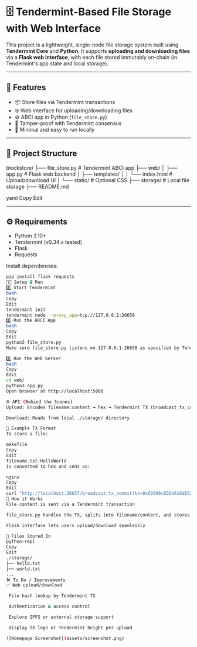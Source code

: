 # 🗄️ Tendermint-Based File Storage with Web Interface

This project is a lightweight, single-node file storage system built using **Tendermint Core** and **Python**. It supports **uploading and downloading files** via a **Flask web interface**, with each file stored immutably on-chain (in Tendermint's app state and local storage).

---

## 🚀 Features

- 📦 Store files via Tendermint transactions
- 🌐 Web interface for uploading/downloading files
- ⚙️ ABCI app in Python (`file_store.py`)
- 🔐 Tamper-proof with Tendermint consensus
- 🧪 Minimal and easy to run locally

---

## 🧰 Project Structure

blockstore/
├── file_store.py # Tendermint ABCI app
├── web/
│ ├── app.py # Flask web backend
│ ├── templates/
│ │ └── index.html # Upload/download UI
│ └── static/ # Optional CSS
├── storage/ # Local file storage
├── README.md

yaml
Copy
Edit

---

## ⚙️ Requirements

- Python 3.10+
- Tendermint (v0.34.x tested)
- Flask
- Requests

Install dependencies:

```bash
pip install flask requests
🧑‍💻 Setup & Run
1️⃣ Start Tendermint
bash
Copy
Edit
tendermint init
tendermint node --proxy_app=tcp://127.0.0.1:26658
2️⃣ Run the ABCI App
bash
Copy
Edit
python3 file_store.py
Make sure file_store.py listens on 127.0.0.1:26658 as specified by Tendermint.

3️⃣ Run the Web Server
bash
Copy
Edit
cd web/
python3 app.py
Open browser at http://localhost:5000

🌐 API (Behind the Scenes)
Upload: Encodes filename:content → hex → Tendermint TX (broadcast_tx_commit)

Download: Reads from local ./storage/ directory

📝 Example TX Format
To store a file:

makefile
Copy
Edit
filename.txt:HelloWorld
is converted to hex and sent as:

nginx
Copy
Edit
curl "http://localhost:26657/broadcast_tx_commit?tx=0x66696c656e616d652e7478743a48656c6c6f576f726c64"
🧠 How it Works
File content is sent via a Tendermint transaction

file_store.py handles the TX, splits into filename/content, and stores locally

Flask interface lets users upload/download seamlessly

📂 Files Stored In
python-repl
Copy
Edit
./storage/
├── hello.txt
├── world.txt
...
🛠️ To Do / Improvements
✅ Web upload/download

 File hash lookup by Tendermint TX

 Authentication & access control

 Explore IPFS or external storage support

 Display TX logs or Tendermint height per upload

![Homepage Screenshot](assets/screenshot.png)
